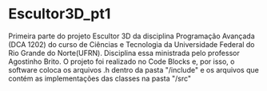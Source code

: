 # Escultor3D_pt1
Primeira parte do projeto Escultor 3D da disciplina Programação Avançada (DCA 1202) do curso de Ciências e Tecnologia da Universidade Federal do Rio Grande do Norte(UFRN). Disciplina essa ministrada pelo professor Agostinho Brito.
O projeto foi realizado no Code Blocks e, por isso, o software coloca os arquivos .h dentro da pasta "/include" e os arquivos que contém as implementações das classes na pasta "/src"

